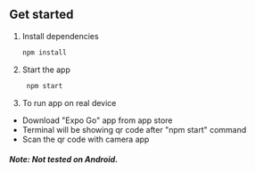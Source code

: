 ## Get started

1. Install dependencies

   ```bash
   npm install
   ```

2. Start the app

   ```bash
    npm start
   ```

3. To run app on real device

- Download "Expo Go" app from app store
- Terminal will be showing qr code after "npm start" command
- Scan the qr code with camera app

##### Note: Not tested on Android.
